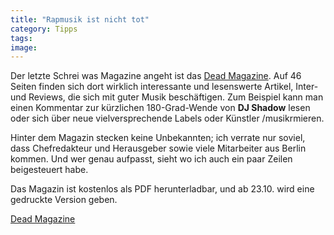 ```yaml
---
title: "Rapmusik ist nicht tot"
category: Tipps
tags: 
image: 
---
```


Der letzte Schrei was Magazine angeht ist das [Dead Magazine](http://www.deadmagazine.com/). Auf 46 Seiten finden sich dort wirklich interessante und lesenswerte Artikel, Inter- und Reviews, die sich mit guter Musik beschäftigen. Zum Beispiel kann man einen Kommentar zur kürzlichen 180-Grad-Wende von **DJ Shadow** lesen oder sich über neue vielversprechende Labels oder Künstler /musikrmieren.  

  

Hinter dem Magazin stecken keine Unbekannten; ich verrate nur soviel, dass Chefredakteur und Herausgeber sowie viele Mitarbeiter aus Berlin kommen. Und wer genau aufpasst, sieht wo ich auch ein paar Zeilen beigesteuert habe.  

  

Das Magazin ist kostenlos als PDF herunterladbar, und ab 23.10. wird eine gedruckte Version geben.  

  

[Dead Magazine](http://www.deadmagazine.com/)